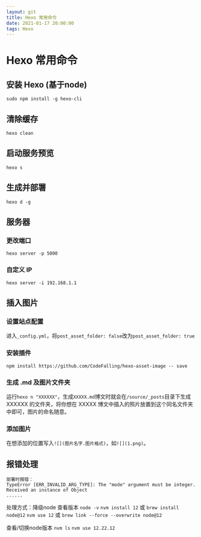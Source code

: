 ```yaml
---
layout: git
title: Hexo 常用命令
date: 2021-01-17 20:00:00
tags: Hexo
---
```

# Hexo 常用命令
## 安装 Hexo (基于node)
```
sudo npm install -g hexo-cli
```
## 清除缓存
```
hexo clean
```
## 启动服务预览
```
hexo s
```

## 生成并部署
```
hexo d -g
```
## 服务器
### 更改端口
```
hexo server -p 5000
```
### 自定义 IP

```
hexo server -i 192.168.1.1 
```

## 插入图片
### 设置站点配置
进入`_config.yml`，将`post_asset_folder: false`改为`post_asset_folder: true`
### 安装插件
`npm install https://github.com/CodeFalling/hexo-asset-image -- save`
### 生成 .md 及图片文件夹
运行`hexo n "XXXXXX"`，生成`XXXXX.md`博文时就会在`/source/_posts`目录下生成 XXXXXX 的文件夹，将你想在 XXXXX 博文中插入的照片放置到这个同名文件夹中即可，图片的命名随意。
### 添加图片
在想添加的位置写入`![](图片名字.图片格式)`，如`![](1.png)`。

## 报错处理
```
部署时报错：
TypeError [ERR_INVALID_ARG_TYPE]: The "mode" argument must be integer. Received an instance of Object
......
```

处理方式：降级node
查看版本 `node -v`
`nvm install 12` 或 `brew install node@12`
`nvm use 12` 或 `brew link --force --overwrite node@12`

查看/切换node版本
`nvm ls`
`nvm use 12.22.12`
